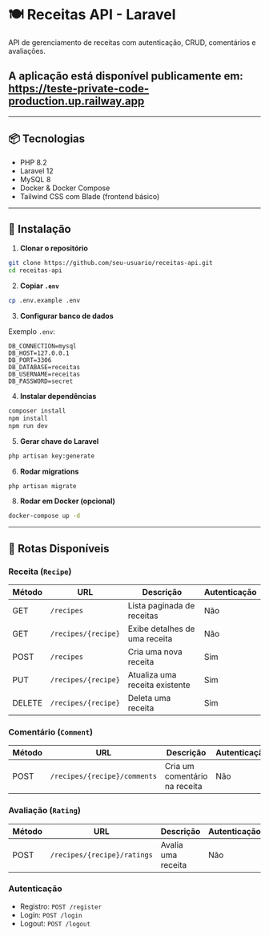 # 🍽️ Receitas API - Laravel

API de gerenciamento de receitas com autenticação, CRUD, comentários e avaliações.

## A aplicação está disponível publicamente em: https://teste-private-code-production.up.railway.app

---

## 📦 Tecnologias

* PHP 8.2
* Laravel 12
* MySQL 8
* Docker & Docker Compose
* Tailwind CSS com Blade (frontend básico)

---

## 🚀 Instalação

1. **Clonar o repositório**

```bash
git clone https://github.com/seu-usuario/receitas-api.git
cd receitas-api
```

2. **Copiar `.env`**

```bash
cp .env.example .env
```

3. **Configurar banco de dados**

Exemplo `.env`:

```env
DB_CONNECTION=mysql
DB_HOST=127.0.0.1
DB_PORT=3306
DB_DATABASE=receitas
DB_USERNAME=receitas
DB_PASSWORD=secret
```

4. **Instalar dependências**

```bash
composer install
npm install
npm run dev
```

5. **Gerar chave do Laravel**

```bash
php artisan key:generate
```

6. **Rodar migrations**

```bash
php artisan migrate
```

8. **Rodar em Docker (opcional)**

```bash
docker-compose up -d
```

---

## 🔧 Rotas Disponíveis

### Receita (`Recipe`)

| Método | URL                 | Descrição                      | Autenticação |
| ------ | ------------------- | ------------------------------ | ------------ |
| GET    | `/recipes`          | Lista paginada de receitas     | Não          |
| GET    | `/recipes/{recipe}` | Exibe detalhes de uma receita  | Não          |
| POST   | `/recipes`          | Cria uma nova receita          | Sim          |
| PUT    | `/recipes/{recipe}` | Atualiza uma receita existente | Sim          |
| DELETE | `/recipes/{recipe}` | Deleta uma receita             | Sim          |

### Comentário (`Comment`)

| Método | URL                          | Descrição                     | Autenticação |
| ------ | ---------------------------- | ----------------------------- | ------------ |
| POST   | `/recipes/{recipe}/comments` | Cria um comentário na receita | Não          |

### Avaliação (`Rating`)

| Método | URL                         | Descrição          | Autenticação |
| ------ | --------------------------- | ------------------ | ------------ |
| POST   | `/recipes/{recipe}/ratings` | Avalia uma receita | Não          |

### Autenticação

* Registro: `POST /register`
* Login: `POST /login`
* Logout: `POST /logout`


